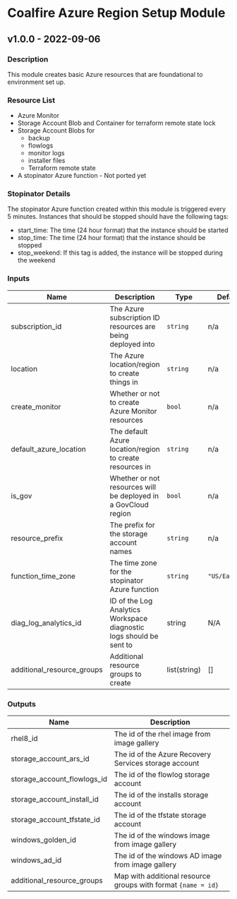 # Coalfire Azure Region Setup Module

## v1.0.0 - 2022-09-06

### Description

This module creates basic Azure resources that are foundational to environment set up.

### Resource List

- Azure Monitor
- Storage Account Blob and Container for terraform remote state lock
- Storage Account Blobs for
  - backup
  - flowlogs
  - monitor logs
  - installer files
  - Terraform remote state
- A stopinator Azure function - Not ported yet

### Stopinator Details

 The stopinator Azure function created within this module is triggered every 5 minutes.  Instances that should be stopped should have the following tags:

- start_time: The time (24 hour format) that the instance should be started
- stop_time:  The time (24 hour format) that the instance should be stopped
- stop_weekend: If this tag is added, the instance will be stopped during the weekend

### Inputs

| Name | Description | Type | Default | Required |
|------|-------------|------|---------|:-----:|
| subscription\_id | The Azure subscription ID resources are being deployed into | `string` | n/a | yes |
| location | The Azure location/region to create things in | `string` | n/a | yes |
| create\_monitor | Whether or not to create Azure Monitor resources | `bool` | n/a | yes |
| default\_azure\_location | The default Azure location/region to create resources in | `string` | n/a | yes |
| is\_gov | Whether or not resources will be deployed in a GovCloud region | `bool` | n/a | yes |
| resource\_prefix | The prefix for the storage account names | `string` | n/a | yes |
| function\_time\_zone | The time zone for the stopinator Azure function | `string` | `"US/Eastern"` | no |
| diag_log_analytics_id | ID of the Log Analytics Workspace diagnostic logs should be sent to | string | N/A | yes |
| additional_resource_groups | Additional resource groups to create | list(string) | [] | no |

### Outputs

| Name | Description |
|------|-------------|
| rhel8\_id | The id of the rhel image from image gallery |
| storage\_account\_ars\_id | The id of the Azure Recovery Services storage account |
| storage\_account\_flowlogs\_id | The id of the flowlog storage account |
| storage\_account\_install\_id | The id of the installs storage account |
| storage\_account\_tfstate\_id | The id of the tfstate storage account |
| windows\_golden\_id | The id of the windows image from image gallery |
| windows\_ad\_id | The id of the windows AD image from image gallery |
| additional_resource_groups | Map with additional resource groups with format `{name = id}` |
